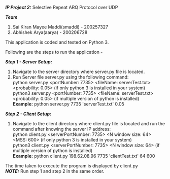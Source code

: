 ***IP Project 2:***  Selective Repeat ARQ Protocol over UDP <br/>

***Team*** <br/>
1. Sai Kiran Mayee Maddi(smaddi) - 200257327 <br/>
2. Abhishek Arya(aarya) - 200206728 <br/>

This application is coded and tested on Python 3.  <br/>

Following are the steps to run the application -   

***Step 1 - Server Setup:***  <br/>
1. Navigate to the server directory where server.py file is located. <br/>
2. Run Server file server.py using the following command: <br/>
    python server.py <portNumber: 7735> <fileName: serverTest.txt>  <probability: 0.05> (if only python 3 is installed in your system) <br/>
    python3 server.py <portNumber: 7735> <fileName: serverTest.txt> <probability: 0.05>  (if multiple version of python is installed) <br/>
    **Example:** python server.py 7735 'serverTest.txt' 0.05 <br/>


***Step 2 - Client Setup:***  <br/>
1. Navigate to the client directory where client.py file is located and run the command after knowing the server IP address: <br/>
    python client.py <serverIP> <serverPortNumber: 7735> <fileName :clientTest.txt> <N window size: 64> <MSS: 600> (if only python 3 is installed in your system) <br/>
    python3 client.py <serverIP > <serverPortNumber: 7735> <fileName :clienttest.txt> <N window size: 64> <MSS :600> (if multiple version of python is installed) <br/>
    **Example:** python client.py 198.62.08.96 7735 'clientTest.txt' 64 600 <br/>

The time taken to execute the program is displayed by client.py <br/>
***NOTE:*** Run step 1 and step 2 in the same order.  <br/>

